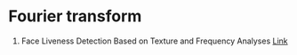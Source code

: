 # Fourier transform

1. Face Liveness Detection Based on Texture and Frequency Analyses [Link](https://drive.google.com/drive/u/0/folders/16AN-oSB6fW4fhcasBYLBCe9YCZY6wnc3)